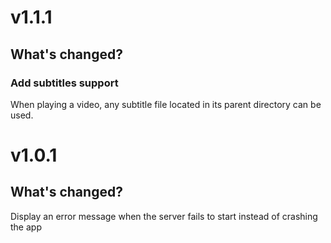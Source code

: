 # v1.1.1

## What's changed?
### Add subtitles support
When playing a video, any subtitle file located in its parent directory can be used.

# v1.0.1

## What's changed?
Display an error message when the server fails to start instead of crashing the app 
